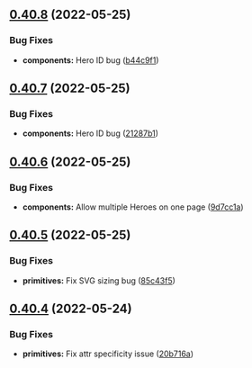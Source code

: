 ## [0.40.8](https://github.com/jacecotton/tcds/compare/v0.40.7...v0.40.8) (2022-05-25)


### Bug Fixes

* **components:** Hero ID bug ([b44c9f1](https://github.com/jacecotton/tcds/commit/b44c9f19a3b1646faf6cf965c5a2c8c71003dad6))



## [0.40.7](https://github.com/jacecotton/tcds/compare/v0.40.6...v0.40.7) (2022-05-25)


### Bug Fixes

* **components:** Hero ID bug ([21287b1](https://github.com/jacecotton/tcds/commit/21287b1a8cae546cd48335f44ec3146fcd7e84d4))



## [0.40.6](https://github.com/jacecotton/tcds/compare/v0.40.5...v0.40.6) (2022-05-25)


### Bug Fixes

* **components:** Allow multiple Heroes on one page ([9d7cc1a](https://github.com/jacecotton/tcds/commit/9d7cc1ae3345e039193281a3c87f1bd3a6c2e003))



## [0.40.5](https://github.com/jacecotton/tcds/compare/v0.40.4...v0.40.5) (2022-05-25)


### Bug Fixes

* **primitives:** Fix SVG sizing bug ([85c43f5](https://github.com/jacecotton/tcds/commit/85c43f5b323c94a9b656a276746c7d0579dab030))



## [0.40.4](https://github.com/jacecotton/tcds/compare/v0.40.3...v0.40.4) (2022-05-24)


### Bug Fixes

* **primitives:** Fix attr specificity issue ([20b716a](https://github.com/jacecotton/tcds/commit/20b716a3b954bbc998c8c59c2710a0ab0141b3ab))




